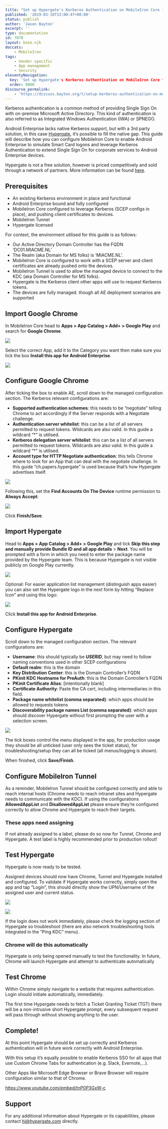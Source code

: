 ```yaml
---
title: "Set up Hypergate's Kerberos Authentication on MobileIron Core for Android Enterprise"
published: '2019-03-18T13:00:47+00:00'
status: publish
author: 'Jason Bayton'
excerpt: ''
type: documentation
id: 7870
layout: base.njk
doccats:
    - MobileIron
tags: 
    - Vendor specific
    - App management
    - Security
eleventyNavigation:
  key: 'Set up Hypergate's Kerberos Authentication on MobileIron Core for Android Enterprise'
  order: 0000
discourse_permalink:
    - 'https://discuss.bayton.org/t/setup-kerberos-authentication-on-mobileiron-core-for-android-enterprise/279'
---
```

Kerberos authentication is a common method of providing Single Sign On with on-premise Microsoft Active Directory. This kind of authentication is also referred to as Integrated Windows Authentication (IWA) or SPNEGO.

Android Enterprise lacks native Kerberos support, but with a 3rd party solution, in this case [Hypergate](https://hypergate.com), it’s possible to fill the native gap. This guide will describe how you can configure MobileIron Core to enable Android Enterprise to simulate Smart Card logons and leverage Kerberos Authentication to extend Single Sign On for corporate services to Android Enterprise devices.

Hypergate is not a free solution, however is priced competitively and sold through a network of partners. More information can be found [here](https://hypergate.com/pricing).

## Prerequisites

- An existing Kerberos environment in place and functional
- Android Enterprise bound and fully configured
- MobileIron Core configured to leverage Kerberos (SCEP configs in place), and pushing client certificates to devices.
- MobileIron Tunnel
- Hypergate licensed

For context, the environment utilised for this guide is as follows:

- Our Active Directory Domain Controller has the FQDN ‘DC01.MIACME.NL’
- The Realm (aka Domain for MS folks) is ‘MIACME.NL’.
- MobileIron Core is configured to work with a SCEP server and client certificates are already pushed onto the devices.
- MobileIron Tunnel is used to allow the managed device to connect to the KDC (aka Domain Controller for MS folks).
- Hypergate is the Kerberos client other apps will use to request Kerberos tokens.
- The devices are fully managed. though all AE deployment scenarios are supported

## Import Google Chrome

In MobileIron Core head to **Apps &gt; App Catalog &gt; Add+ &gt; Google Play** and search for **Google Chrome**.

![](https://r2_worker.bayton.workers.dev/uploads/2019/03/1.png)

Select the correct App, add it to the Category you want then make sure you tick the box **Install this app for Android Enterprise**.

![](https://r2_worker.bayton.workers.dev/uploads/2019/03/2.png)

## Configure Google Chrome

After ticking the box to enable AE, scroll down to the managed configuration section. The Kerberos relevant configurations are:

- **Supported authentication schemes**: this needs to be “negotiate” telling Chrome to act accordingly if the Server responds with a Negotiate challenge.
- **Authentication server whitelist**: this can be a list of all servers permitted to request tokens. Wildcards are also valid. In this guide a wildcard “\*” is utilised.
- **Kerberos delegation server whitelist**: this can be a list of all servers permitted to request tokens. Wildcards are also valid. In this guide a wildcard “\*” is utilised.
- **Account type for HTTP Negotiate authentication**: this tells Chrome where to look for an App that can deal with the negotiate challenge. In this guide “ch.papers.hypergate” is used because that’s how Hypergate advertises itself.

![](https://r2_worker.bayton.workers.dev/uploads/2019/03/5.png)

Following this, set the **Find Accounts On The Device** runtime permission to **Always Accept**:

![](https://r2_worker.bayton.workers.dev/uploads/2019/03/6.png)

Click **Finish/Save**.

## Import Hypergate

Head to **Apps &gt; App Catalog &gt; Add+ &gt; Google Play** and tick **Skip this step and manually provide Bundle ID and all app details** &gt; **Next**. You will be prompted with a form in which you need to enter the package name provided by the Hypergate team. This is because Hypergate is not visible publicly on Google Play currently.

![](https://r2_worker.bayton.workers.dev/uploads/2019/03/3.png)

Optional: For easier application list management (distinguish apps easier) you can also set the Hypergate logo in the next form by hitting “Replace Icon” and using this logo:

![](https://r2_worker.bayton.workers.dev/uploads/2019/03/4.png)

Click **Install this app for Android Enterprise**.

## Configure Hypergate

Scroll down to the managed configuration section. The relevant configurations are:

- **Username**: this should typically be **$USERID$**, but may need to follow naming conventions used in other SCEP configurations
- **Default realm**: this is the domain
- **Key Distribution Center**: this is the Domain Controller’s FQDN
- **PKinit KDC Hostname for PreAuth**: this is the Domain Controller’s FQDN
- **PKinit Certificate Alias**: \[intentionally blank\]
- **Certificate Authority**: Paste the CA cert, including intermediaries in this field.
- **Package name whitelist (comma separated)**: which apps should be allowed to requests tokens
- **Discoverability package names List (comma separated)**: which apps should discover Hypergate without first prompting the user with a selection screen.

![](https://r2_worker.bayton.workers.dev/uploads/2019/03/7.png)

The tick boxes control the menu displayed in the app, for production usage they should be all unticked (user only sees the ticket status), for troubleshooting/setup they can all be ticked (all menus/logging is shown).

When finished, click **Save/Finish**.

## Configure MobileIron Tunnel

As a reminder, MobileIron Tunnel should be configured correctly and able to reach internal hosts (Chrome needs to reach intranet sites and Hypergate needs to communicate with the KDC). If using the configurations **AllowedAppList** and **DisallowedAppList** please ensure they’re configured correctly to allow Chrome and Hypergate to reach their targets.

<div class="callout callout-danger">

### These apps need assigning

If not already assigned to a label, please do so now for Tunnel, Chrome and Hypergate. A test label is highly recommended prior to production rollout! </div>
 
## Test Hypergate

Hypergate is now ready to be tested.

Assigned devices should now have Chrome, Tunnel and Hypergate installed and configured. To validate if Hypergate works correctly, simply open the app and tap “Login”, this should directly show the UPN/Username of the assigned user and current status.

![](https://r2_worker.bayton.workers.dev/uploads/2019/03/8.png)

![](https://r2_worker.bayton.workers.dev/uploads/2019/03/9.png)

If the login does not work immediately, please check the logging section of Hypergate so troubleshoot (there are also network troubleshooting tools integrated in the “Ping KDC” menu).

<div class="callout callout-success">

### Chrome will do this automatically

Hypergate is only being opened manually to test the functionality. In future, Chrome will launch Hypergate and attempt to authenticate automatically

</div>

## Test Chrome

Within Chrome simply navigate to a website that requires authentication. Login should initiate automatically, immediately.

The first time Hypergate needs to fetch a Ticket Granting Ticket (TGT) there will be a non-intrusive short Hypergate prompt, every subsequent request will pass through without showing anything to the user.

## Complete!

At this point Hypergate should be set up correctly and Kerberos authentication will in future work correctly with Android Enterprise.

With this setup it’s equally possible to enable Kerberos SSO for all apps that use Custom Chrome Tabs for authentication (e.g. Slack, Evernote,…).

Other Apps like Microsoft Edge Browser or Brave Browser will require configuration similar to that of Chrome.

https://www.youtube.com/embed/tnP0P3GxW-c

## Support

For any additional information about Hypergate or its capabilities, please contact <hi@hypergate.com> directly.